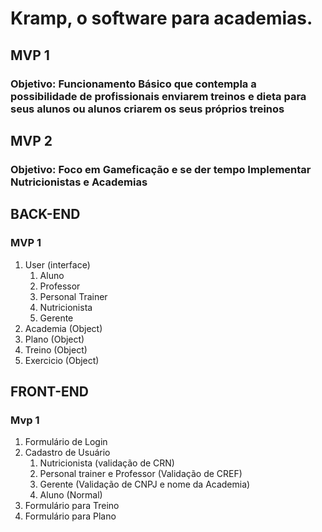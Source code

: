 # Kramp, o software para academias.

## MVP 1
### Objetivo: Funcionamento Básico que contempla a possibilidade de profissionais enviarem treinos e dieta para seus alunos ou alunos criarem os seus próprios treinos

## MVP 2
### Objetivo: Foco em Gameficação e se der tempo Implementar Nutricionistas e Academias

## BACK-END

### MVP 1

1. User (interface)
    1. Aluno
    2. Professor
    3. Personal Trainer
    4. Nutricionista
    5. Gerente
2. Academia (Object)
3. Plano (Object)
4. Treino (Object)
5. Exercicio (Object)

## FRONT-END

### Mvp 1

1. Formulário de Login
2. Cadastro de Usuário
    1. Nutricionista (validação de CRN)
    2. Personal trainer e Professor (Validação de CREF)
    3. Gerente (Validação de CNPJ e nome da Academia)
    4. Aluno (Normal)
3. Formulário para Treino
4. Formulário para Plano